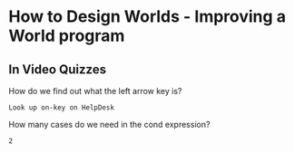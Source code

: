 How to Design Worlds - Improving a World program
================================================

In Video Quizzes
----------------

How do we find out what the left arrow key is?

	Look up on-key on HelpDesk

How many cases do we need in the cond expression?

	2